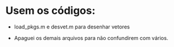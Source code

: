 # Usem os códigos:
* load_pkgs.m e desvet.m para desenhar vetores

* Apaguei os demais arquivos para não confundirem com vários.